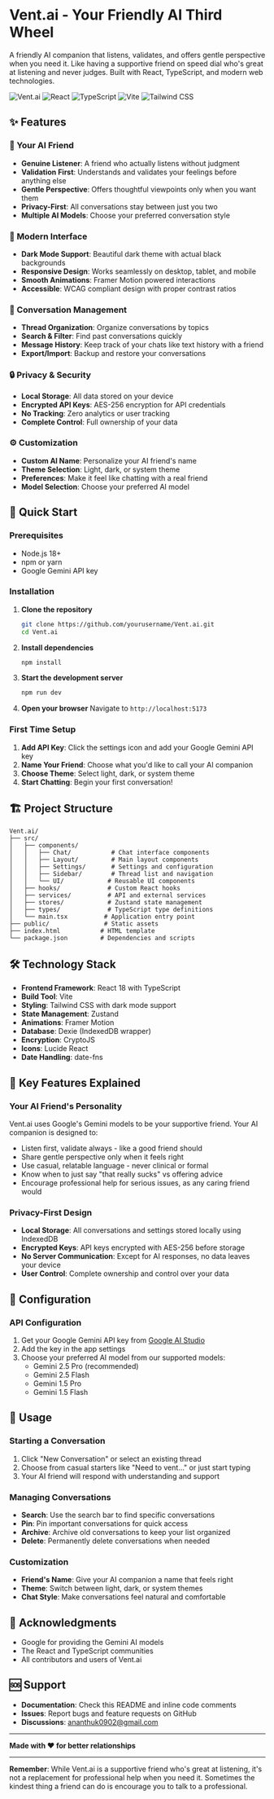 # Vent.ai - Your Friendly AI Third Wheel

A friendly AI companion that listens, validates, and offers gentle perspective when you need it. Like having a supportive friend on speed dial who's great at listening and never judges. Built with React, TypeScript, and modern web technologies.

![Vent.ai](https://img.shields.io/badge/Vent.ai-AI%20Counselor-teal?style=for-the-badge&logo=heart)
![React](https://img.shields.io/badge/React-18.3.1-blue?style=flat&logo=react)
![TypeScript](https://img.shields.io/badge/TypeScript-5.5.3-blue?style=flat&logo=typescript)
![Vite](https://img.shields.io/badge/Vite-5.4.2-purple?style=flat&logo=vite)
![Tailwind CSS](https://img.shields.io/badge/Tailwind-3.4.1-38B2AC?style=flat&logo=tailwind-css)

## ✨ Features

### 🤖 Your AI Friend
- **Genuine Listener**: A friend who actually listens without judgment
- **Validation First**: Understands and validates your feelings before anything else
- **Gentle Perspective**: Offers thoughtful viewpoints only when you want them
- **Privacy-First**: All conversations stay between just you two
- **Multiple AI Models**: Choose your preferred conversation style

### 🎨 Modern Interface
- **Dark Mode Support**: Beautiful dark theme with actual black backgrounds
- **Responsive Design**: Works seamlessly on desktop, tablet, and mobile
- **Smooth Animations**: Framer Motion powered interactions
- **Accessible**: WCAG compliant design with proper contrast ratios

### 💬 Conversation Management
- **Thread Organization**: Organize conversations by topics
- **Search & Filter**: Find past conversations quickly
- **Message History**: Keep track of your chats like text history with a friend
- **Export/Import**: Backup and restore your conversations

### 🔒 Privacy & Security
- **Local Storage**: All data stored on your device
- **Encrypted API Keys**: AES-256 encryption for API credentials
- **No Tracking**: Zero analytics or user tracking
- **Complete Control**: Full ownership of your data

### ⚙️ Customization
- **Custom AI Name**: Personalize your AI friend's name
- **Theme Selection**: Light, dark, or system theme
- **Preferences**: Make it feel like chatting with a real friend
- **Model Selection**: Choose your preferred AI model

## 🚀 Quick Start

### Prerequisites
- Node.js 18+ 
- npm or yarn
- Google Gemini API key

### Installation

1. **Clone the repository**
   ```bash
   git clone https://github.com/yourusername/Vent.ai.git
   cd Vent.ai
   ```

2. **Install dependencies**
   ```bash
   npm install
   ```

3. **Start the development server**
   ```bash
   npm run dev
   ```

4. **Open your browser**
   Navigate to `http://localhost:5173`

### First Time Setup

1. **Add API Key**: Click the settings icon and add your Google Gemini API key
2. **Name Your Friend**: Choose what you'd like to call your AI companion
3. **Choose Theme**: Select light, dark, or system theme
4. **Start Chatting**: Begin your first conversation!

## 🏗️ Project Structure

```
Vent.ai/
├── src/
│   ├── components/
│   │   ├── Chat/           # Chat interface components
│   │   ├── Layout/         # Main layout components
│   │   ├── Settings/       # Settings and configuration
│   │   ├── Sidebar/        # Thread list and navigation
│   │   └── UI/            # Reusable UI components
│   ├── hooks/             # Custom React hooks
│   ├── services/          # API and external services
│   ├── stores/            # Zustand state management
│   ├── types/             # TypeScript type definitions
│   └── main.tsx          # Application entry point
├── public/               # Static assets
├── index.html           # HTML template
└── package.json         # Dependencies and scripts
```

## 🛠️ Technology Stack

- **Frontend Framework**: React 18 with TypeScript
- **Build Tool**: Vite
- **Styling**: Tailwind CSS with dark mode support
- **State Management**: Zustand
- **Animations**: Framer Motion
- **Database**: Dexie (IndexedDB wrapper)
- **Encryption**: CryptoJS
- **Icons**: Lucide React
- **Date Handling**: date-fns

## 🎯 Key Features Explained

### Your AI Friend's Personality
Vent.ai uses Google's Gemini models to be your supportive friend. Your AI companion is designed to:
- Listen first, validate always - like a good friend should
- Share gentle perspective only when it feels right
- Use casual, relatable language - never clinical or formal
- Know when to just say "that really sucks" vs offering advice
- Encourage professional help for serious issues, as any caring friend would

### Privacy-First Design
- **Local Storage**: All conversations and settings stored locally using IndexedDB
- **Encrypted Keys**: API keys encrypted with AES-256 before storage
- **No Server Communication**: Except for AI responses, no data leaves your device
- **User Control**: Complete ownership and control over your data

## 🔧 Configuration

### API Configuration
1. Get your Google Gemini API key from [Google AI Studio](https://makersuite.google.com/app/apikey)
2. Add the key in the app settings
3. Choose your preferred AI model from our supported models:
   - Gemini 2.5 Pro (recommended)
   - Gemini 2.5 Flash
   - Gemini 1.5 Pro
   - Gemini 1.5 Flash

## 📱 Usage

### Starting a Conversation
1. Click "New Conversation" or select an existing thread
2. Choose from casual starters like "Need to vent..." or just start typing
3. Your AI friend will respond with understanding and support

### Managing Conversations
- **Search**: Use the search bar to find specific conversations
- **Pin**: Pin important conversations for quick access
- **Archive**: Archive old conversations to keep your list organized
- **Delete**: Permanently delete conversations when needed

### Customization
- **Friend's Name**: Give your AI companion a name that feels right
- **Theme**: Switch between light, dark, or system themes
- **Chat Style**: Make conversations feel natural and comfortable

## 🙏 Acknowledgments

- Google for providing the Gemini AI models
- The React and TypeScript communities
- All contributors and users of Vent.ai

## 🆘 Support

- **Documentation**: Check this README and inline code comments
- **Issues**: Report bugs and feature requests on GitHub
- **Discussions**: ananthuk0902@gmail.com
  
---

**Made with ❤️ for better relationships** 

---

**Remember**: While Vent.ai is a supportive friend who's great at listening, it's not a replacement for professional help when you need it. Sometimes the kindest thing a friend can do is encourage you to talk to a professional.